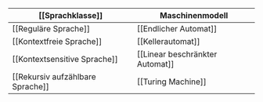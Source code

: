 
| [[Sprachklasse]] | Maschinenmodell                       |
| --------------------------------- | ------------------------------------- |
| [[Reguläre Sprache]]              | [[Endlicher Automat]]                 |
| [[Kontextfreie Sprache]]          | [[Kellerautomat]]                     |
| [[Kontextsensitive Sprache]]      | [[Linear beschränkter Automat]] |
| [[Rekursiv aufzählbare Sprache]]  | [[Turing Machine]]                    |
